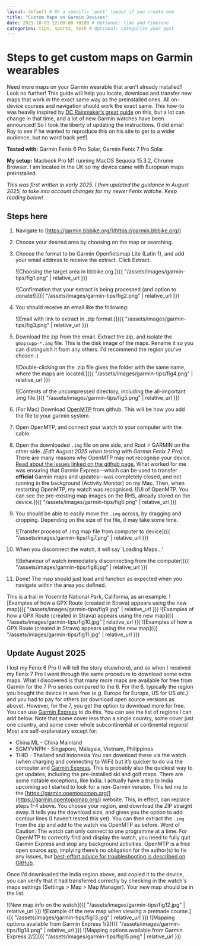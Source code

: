 ```yaml
---
layout: default # Or a specific 'post' layout if you create one
title: "Custom Maps on Garmin Devices"
date: 2025-10-01 22:00:00 +0100 # Optional: time and timezone
categories: tips, sports, tech # Optional: categorise your post
---
```


# Steps to get custom maps on Garmin wearables

Need more maps on your Garmin wearable that aren’t already installed? Look no further! This guide will help you locate, download and transfer new maps that work in the exact same way as the preinstalled ones. All on-device courses and navigation should work the exact same. This how-to was heavily inspired by [DC Rainmaker’s great guide](https://www.dcrainmaker.com/2019/08/installing-garmin-forerunner.html) on this, but a lot can change in that time, and a lot of new Garmin watches have been announced! So I took the liberty of updating the instructions. (I did email Ray to see if he wanted to reproduce this on his site to get to a wider audience, but no word back yet!)

**Tested with:** Garmin Fenix 6 Pro Solar, Garmin Fenix 7 Pro Solar

**My setup:** Macbook Pro M1 running MacOS Sequoia 15.3.2, Chrome Browser. I am located in the UK so my device came with European maps preinstalled.

_This was first written in early 2025. I then updated the guidance in August 2025, to take into account changes for my newer Fenix watche. Keep reading below!_

## Steps here

1. Navigate to [https://garmin.bbbike.org/](https://garmin.bbbike.org/)
2. Choose your desired area by choosing on the map or searching.
3. Choose the format to be Garmin Openfietsmap Lite (Latin 1), and add your email address to receive the extract. Click Extract.

	![Choosing the target area in bbbike.org.]({{ "/assets/images/garmin-tips/fig1.png" | relative_url }})

	![Confirmation that your extract is being processed (and option to donate!)]({{ "/assets/images/garmin-tips/fig2.png" | relative_url }})

4. You should receive an email like the following:

	![Email with link to extract in .zip format.)]({{ "/assets/images/garmin-tips/fig3.png" | relative_url }})

5. Download the zip from the email. Extract the zip, and isolate the `gmapsupp-*.img` file. This is the disk image of the maps. Rename it so you can distinguish it from any others. I'd recommend the region you've chosen :)

	![Double-clicking on the .zip file gives the folder with the same name, where the maps are located.]({{ "/assets/images/garmin-tips/fig4.png" | relative_url }})

	![Contents of the uncompressed directory, including the all-important .img file.]({{ "/assets/images/garmin-tips/fig5.png" | relative_url }})

6. (For Mac) Download [OpenMTP](https://github.com/ganeshrvel/openmtp) from github. This will be how you add the file to your garmin system.
7. Open OpenMTP, and connect your watch to your computer with the cable.
8. Open the downloaded `.img` file on one side, and Root > GARMIN on the other side. _[Edit August 2025 when testing with Garmin Fenix 7 Pro]:_ There are many reasons why OpenMTP may not recognise your device. [Read about the issues linked on the github page.](https://github.com/ganeshrvel/openmtp/issues/276) What worked for me was ensuring that Garmin Express--which can be used to transfer **official** Garmin maps and updates--was completely closed, and not running in the background (Activity Monitor) on my Mac. Then, when restarting OpenMTP, my watch was recognised.
	![UI of OpenMTP. You can see the pre-existing map images on the RHS, already stored on the device.]({{ "/assets/images/garmin-tips/fig6.png" | relative_url }})

9. You should be able to easily move the `.img` across, by dragging and dropping. Depending on the size of the file, it may take some time.

	![Transfer process of .img map file from computer to device]({{ "/assets/images/garmin-tips/fig7.png" | relative_url }})

10. When you disconnect the watch, it will say ‘Loading Maps…’

	![Behaviour of watch immediately disconnecting from the computer]({{ "/assets/images/garmin-tips/fig8.jpg" | relative_url }})

11. Done! The map should just load and function as expected when you navigate within the area you defined.

This is a trail in Yosemite National Park, California, as an example.
![Examples of how a GPX Route (created in Strava) appears using the new map]({{ "/assets/images/garmin-tips/fig9.jpg" | relative_url }})
![Examples of how a GPX Route (created in Strava) appears using the new map]({{ "/assets/images/garmin-tips/fig10.jpg" | relative_url }})
![Examples of how a GPX Route (created in Strava) appears using the new map]({{ "/assets/images/garmin-tips/fig11.jpg" | relative_url }})

## Update August 2025

I lost my Fenix 6 Pro (I will tell the story elsewhere), and so when I received my Fenix 7 Pro I went through the same procedure to download some extra maps. What I discovered is that many more maps are available for free from Garmin for the 7 Pro series compared to the 6.
For the 6, typically the region you bought the device in was free (e.g. Europe for Europe, US for US etc.) and you had to pay for others (or download open source versions as above). However, for the 7, you get the option to download more for free. You can use [Garmin Express](https://www.garmin.com/en-XD/software/express/) to do this. You can see the list of regions I can add below. Note that some cover less than a single country, some cover just one country, and some cover whole subcontinental or continental regions! 
Most are self-explanatory except for:
- China ML - China Mainland
- SGMYVNPH - Singapore, Malaysia, Vietnam, Philippines
- THID - Thailand and Indonesia
You can download these via the watch (when charging and connecting to WiFi) but it’s quicker to do via the computer and [Garmin Express](https://www.garmin.com/en-XD/software/express/). This is probably also the quickest way to get updates, including the pre-installed ski and golf maps.
There are some notable exceptions, like India. I actually have a trip to India upcoming so I started to look for a non-Garmin version. This led me to the [https://garmin.opentopomap.org/](https://garmin.opentopomap.org/) website. This, in effect, can replace steps 1-4 above. You choose your region, and download the ZIP straight away. It tells you the download size, and gives you the option to add contour lines (I haven’t tested this yet). You can then extract the `.img` from the zip and add to the watch via OpenMTP as before. Word of Caution: The watch can only connect to one programme at a time. For OpenMTP to correctly find and display the watch, you need to fully quit Garmin Express and stop any background activities. OpenMTP is a free open source app, implying there’s no obligation for the author(s) to fix any issues, but [best-effort advice for troubleshooting is described on GitHub](https://github.com/ganeshrvel/openmtp/issues/276).

Once I’d downloaded the India region above, and copied it to the device, you can verify that it had transferred correctly by checking in the watch's maps settings (Settings > Map > Map Manager). Your new map should be in the list.

![New map info on the watch]({{ "/assets/images/garmin-tips/fig12.jpg" | relative_url }})
![Example of the new map when viewing a premade course.]({{ "/assets/images/garmin-tips/fig13.jpg" | relative_url }})
![Mapping options available from Garmin Express 1/2]({{ "/assets/images/garmin-tips/fig14.png" | relative_url }})
![Mapping options available from Garmin Express 2/2]({{ "/assets/images/garmin-tips/fig15.png" | relative_url }})


